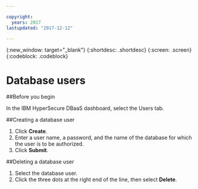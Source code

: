```yaml
---

copyright:
  years: 2017
lastupdated: "2017-12-12"

---
```


{:new_window: target="_blank"}
{:shortdesc: .shortdesc}
{:screen: .screen}
{:codeblock: .codeblock}


# Database users

##Before you begin

In the IBM HyperSecure DBaaS dashboard, select the Users tab.

##Creating a database user

1. Click **Create**.
2. Enter a user name, a password, and the name of the database for which the
user is to be authorized.
3. Click **Submit**.

##Deleting a database user

1. Select the database user.
2. Click the three dots at the right end of the line, then select **Delete**.
